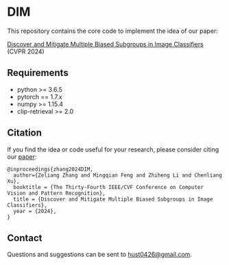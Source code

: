 # DIM

This repository contains the core code to implement the idea of  our paper:

[Discover and Mitigate Multiple Biased Subgroups in Image Classifiers](https://arxiv.org/abs/2403.12777) (CVPR 2024)


## Requirements

+ python >= 3.6.5
+ pytorch == 1.7.x
+ numpy >= 1.15.4
+ clip-retrieval >= 2.0




## Citation

If you find the idea or code useful for your research, please consider citing our [paper](https://github.com/ZhangAIPI/DIM):

```
@inproceedings{zhang2024DIM,
  author={Zeliang Zhang and Mingqian Feng and Zhiheng Li and Chenliang Xu},
  booktitle = {The Thirty-Fourth IEEE/CVF Conference on Computer Vision and Pattern Recognition},
  title = {Discover and Mitigate Multiple Biased Subgroups in Image Classifiers},
  year = {2024},
}
```

## Contact

Questions and suggestions can be sent to hust0426@gmail.com.
